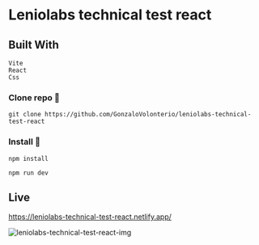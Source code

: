# Leniolabs technical test react

## Built With
 ```
Vite
React
Css

```

### Clone repo 🔧

```
git clone https://github.com/GonzaloVolonterio/leniolabs-technical-test-react
```

### Install 🔧

```
npm install
```

```
npm run dev
```

## Live

https://leniolabs-technical-test-react.netlify.app/

![leniolabs-technical-test-react-img](https://github.com/GonzaloVolonterio/leniolabs-technical-test-react/assets/64506662/cb98a26d-678a-4424-b9ea-d41bfabf9830)

